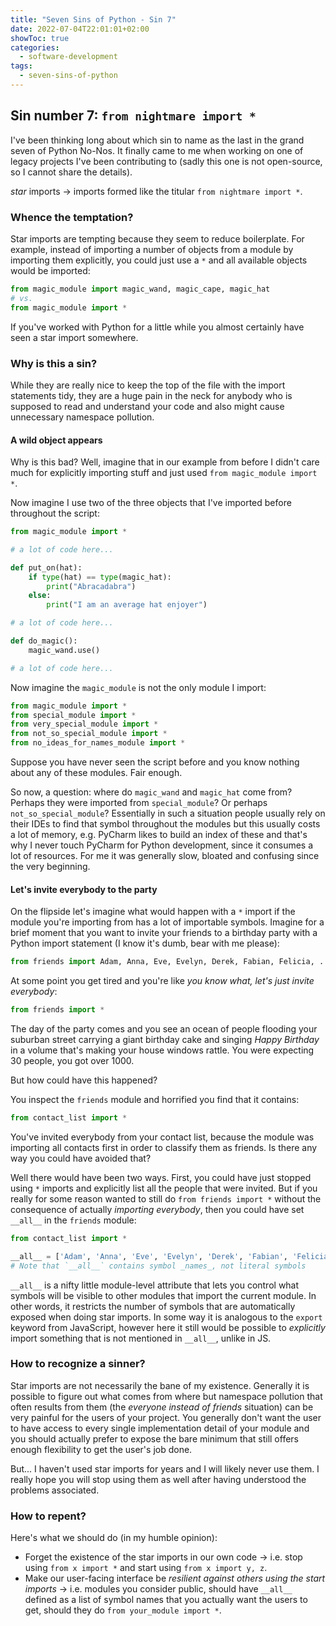 ```yaml
---
title: "Seven Sins of Python - Sin 7"
date: 2022-07-04T22:01:01+02:00
showToc: true
categories:
  - software-development
tags:
  - seven-sins-of-python
---
```


## Sin number 7: `from nightmare import *`

I've been thinking long about which sin to name as the last in the grand seven of Python No-Nos. It finally came to me when working on one of legacy projects I've been contributing to (sadly this one is not open-source, so I cannot share the details).

_star_ imports -> imports formed like the titular `from nightmare import *`.

### Whence the temptation?

Star imports are tempting because they seem to reduce boilerplate. For example, instead of importing a number of objects from a module by importing them explicitly, you could just use a `*` and all available objects would be imported:

```python
from magic_module import magic_wand, magic_cape, magic_hat
# vs.
from magic_module import *
```

If you've worked with Python for a little while you almost certainly have seen a star import somewhere.

### Why is this a sin?

While they are really nice to keep the top of the file with the import statements tidy, they are a huge pain in the neck for anybody who is supposed to read and understand your code and also might cause unnecessary namespace pollution.

#### A wild object appears

Why is this bad? Well, imagine that in our example from before I didn't care much for explicitly importing stuff and just used `from magic_module import *`.

Now imagine I use two of the three objects that I've imported before throughout the script:

```python
from magic_module import *

# a lot of code here...

def put_on(hat):
    if type(hat) == type(magic_hat):
        print("Abracadabra")
    else:
        print("I am an average hat enjoyer")

# a lot of code here...

def do_magic():
    magic_wand.use()

# a lot of code here...
```

Now imagine the `magic_module` is not the only module I import:

```python
from magic_module import *
from special_module import *
from very_special_module import *
from not_so_special_module import *
from no_ideas_for_names_module import *
```

Suppose you have never seen the script before and you know nothing about any of these modules. Fair enough.

So now, a question: where do `magic_wand` and `magic_hat` come from? Perhaps they were imported from `special_module`? Or perhaps `not_so_special_module`? Essentially in such a situation people usually rely on their IDEs to find that symbol throughout the modules but this usually costs a lot of memory, e.g. PyCharm likes to build an index of these and that's why I never touch PyCharm for Python development, since it consumes a lot of resources. For me it was generally slow, bloated and confusing since the very beginning.

#### Let's invite everybody to the party

On the flipside let's imagine what would happen with a `*` import if the module you're importing from has a lot of importable symbols. Imagine for a brief moment that you want to invite your friends to a birthday party with a Python import statement (I know it's dumb, bear with me please):

```python
from friends import Adam, Anna, Eve, Evelyn, Derek, Fabian, Felicia, ...
```

At some point you get tired and you're like _you know what, let's just invite everybody_:

```python
from friends import *
```

The day of the party comes and you see an ocean of people flooding your suburban street carrying a giant birthday cake and singing _Happy Birthday_ in a volume that's making your house windows rattle. You were expecting 30 people, you got over 1000.

But how could have this happened?

You inspect the `friends` module and horrified you find that it contains:

```python
from contact_list import *
```

You've invited everybody from your contact list, because the module was importing all contacts first in order to classify them as friends. Is there any way you could have avoided that?

Well there would have been two ways. First, you could have just stopped using `*` imports and explicitly list all the people that were invited. But if you really for some reason wanted to still do `from friends import *` without the consequence of actually _importing everybody_, then you could have set `__all__` in the `friends` module:

```python
from contact_list import *

__all__ = ['Adam', 'Anna', 'Eve', 'Evelyn', 'Derek', 'Fabian', 'Felicia', ...]
# Note that `__all__` contains symbol _names_, not literal symbols
```

`__all__` is a nifty little module-level attribute that lets you control what symbols will be visible to other modules that import the current module. In other words, it restricts the number of symbols that are automatically exposed when doing star imports. In some way it is analogous to the `export` keyword from JavaScript, however here it still would be possible to _explicitly_ import something that is not mentioned in `__all__`, unlike in JS.

### How to recognize a sinner?

Star imports are not necessarily the bane of my existence. Generally it is possible to figure out what comes from where but namespace pollution that often results from them (the _everyone instead of friends_ situation) can be very painful for the users of your project. You generally don't want the user to have access to every single implementation detail of your module and you should actually prefer to expose the bare minimum that still offers enough flexibility to get the user's job done.

But... I haven't used star imports for years and I will likely never use them. I really hope you will stop using them as well after having understood the problems associated.

### How to repent?

Here's what we should do (in my humble opinion):

- Forget the existence of the star imports in our own code -> i.e. stop using `from x import *` and start using `from x import y, z`.
- Make our user-facing interface be _resilient against others using the start imports_ -> i.e. modules you consider public, should have `__all__` defined as a list of symbol names that you actually want the users to get, should they do `from your_module import *`.
